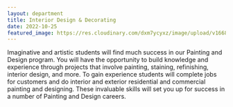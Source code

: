 ```yaml
---
layout: department
title: Interior Design & Decorating
date: 2022-10-25
featured_image: https://res.cloudinary.com/dxm7ycyxz/image/upload/v1668016925/2022/04/rhondak-native-florida-folk-artist-_Yc7OtfFn-0-unsplash-1-300x300_voajjd.jpg
---
```


Imaginative and artistic students will find much success in our Painting and Design program. You will have the opportunity to build knowledge and experience through projects that involve painting, staining, refinishing, interior design, and more. To gain experience students will complete jobs for customers and do interior and exterior residential and commercial painting and designing. These invaluable skills will set you up for success in a number of Painting and Design careers.

